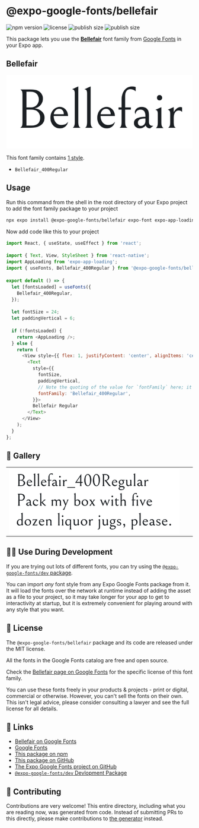# @expo-google-fonts/bellefair

![npm version](https://flat.badgen.net/npm/v/@expo-google-fonts/bellefair)
![license](https://flat.badgen.net/github/license/expo/google-fonts)
![publish size](https://flat.badgen.net/packagephobia/install/@expo-google-fonts/bellefair)
![publish size](https://flat.badgen.net/packagephobia/publish/@expo-google-fonts/bellefair)

This package lets you use the [**Bellefair**](https://fonts.google.com/specimen/Bellefair) font family from [Google Fonts](https://fonts.google.com/) in your Expo app.

## Bellefair

![Bellefair](./font-family.png)

This font family contains [1 style](#-gallery).

- `Bellefair_400Regular`

## Usage

Run this command from the shell in the root directory of your Expo project to add the font family package to your project
```sh
npx expo install @expo-google-fonts/bellefair expo-font expo-app-loading
```

Now add code like this to your project
```js
import React, { useState, useEffect } from 'react';

import { Text, View, StyleSheet } from 'react-native';
import AppLoading from 'expo-app-loading';
import { useFonts, Bellefair_400Regular } from '@expo-google-fonts/bellefair';

export default () => {
  let [fontsLoaded] = useFonts({
    Bellefair_400Regular,
  });

  let fontSize = 24;
  let paddingVertical = 6;

  if (!fontsLoaded) {
    return <AppLoading />;
  } else {
    return (
      <View style={{ flex: 1, justifyContent: 'center', alignItems: 'center' }}>
        <Text
          style={{
            fontSize,
            paddingVertical,
            // Note the quoting of the value for `fontFamily` here; it expects a string!
            fontFamily: 'Bellefair_400Regular',
          }}>
          Bellefair Regular
        </Text>
      </View>
    );
  }
};

```

## 🔡 Gallery


||||
|-|-|-|
|![Bellefair_400Regular](./Bellefair_400Regular.ttf.png)||||


## 👩‍💻 Use During Development

If you are trying out lots of different fonts, you can try using the [`@expo-google-fonts/dev` package](https://github.com/expo/google-fonts/tree/master/font-packages/dev#readme).

You can import *any* font style from any Expo Google Fonts package from it. It will load the fonts
over the network at runtime instead of adding the asset as a file to your project, so it may take longer
for your app to get to interactivity at startup, but it is extremely convenient
for playing around with any style that you want.

## 📖 License

The `@expo-google-fonts/bellefair` package and its code are released under the MIT license.

All the fonts in the Google Fonts catalog are free and open source.

Check the [Bellefair page on Google Fonts](https://fonts.google.com/specimen/Bellefair) for the specific license of this font family.

You can use these fonts freely in your products & projects - print or digital, commercial or otherwise. However, you can't sell the fonts on their own. This isn't legal advice, please consider consulting a lawyer and see the full license for all details.

## 🔗 Links

- [Bellefair on Google Fonts](https://fonts.google.com/specimen/Bellefair)
- [Google Fonts](https://fonts.google.com/)
- [This package on npm](https://www.npmjs.com/package/@expo-google-fonts/bellefair)
- [This package on GitHub](https://github.com/expo/google-fonts/tree/master/font-packages/bellefair)
- [The Expo Google Fonts project on GitHub](https://github.com/expo/google-fonts)
- [`@expo-google-fonts/dev` Devlopment Package](https://github.com/expo/google-fonts/tree/master/font-packages/dev)

## 🤝 Contributing

Contributions are very welcome! This entire directory, including what you are reading now, was generated from code. Instead of submitting PRs to this directly, please make contributions to [the generator](https://github.com/expo/google-fonts/tree/master/packages/generator) instead.
